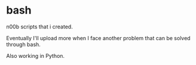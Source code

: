 # bash
n00b scripts that i created.

Eventually I'll upload more when I face another problem that can be solved through bash.

Also working in Python.
